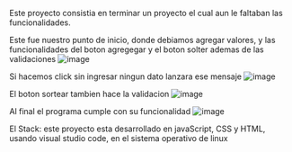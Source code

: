 Este proyecto consistia en terminar un proyecto el cual aun le faltaban las funcionalidades.


Este fue nuestro punto de inicio, donde debiamos agregar valores, y las funcionalidades del boton agregegar y el boton solter ademas de las validaciones
![image](https://github.com/user-attachments/assets/8e496869-8012-49de-8999-64c9d16e163b)


Si hacemos click sin ingresar ningun dato lanzara ese mensaje
![image](https://github.com/user-attachments/assets/50ed813b-d7c1-40be-9a3b-1137a4b816ff)


El boton sortear tambien hace la validacion
![image](https://github.com/user-attachments/assets/7dd61488-d35d-4ccd-80c4-eb28108866ad)


Al final el programa cumple con su funcionalidad
![image](https://github.com/user-attachments/assets/127b40f9-03d4-427c-9450-47f6a56700cc)


El Stack: este proyecto esta desarrollado en javaScript, CSS y HTML, usando visual studio code, en el sistema operativo de linux
